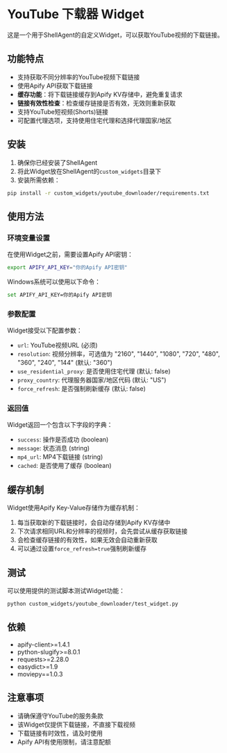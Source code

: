 # YouTube 下载器 Widget

这是一个用于ShellAgent的自定义Widget，可以获取YouTube视频的下载链接。

## 功能特点

- 支持获取不同分辨率的YouTube视频下载链接
- 使用Apify API获取下载链接
- **缓存功能**：将下载链接缓存到Apify KV存储中，避免重复请求
- **链接有效性检查**：检查缓存链接是否有效，无效则重新获取
- 支持YouTube短视频(Shorts)链接
- 可配置代理选项，支持使用住宅代理和选择代理国家/地区

## 安装

1. 确保你已经安装了ShellAgent
2. 将此Widget放在ShellAgent的`custom_widgets`目录下
3. 安装所需依赖：

```bash
pip install -r custom_widgets/youtube_downloader/requirements.txt
```

## 使用方法

### 环境变量设置

在使用Widget之前，需要设置Apify API密钥：

```bash
export APIFY_API_KEY="你的Apify API密钥"
```

Windows系统可以使用以下命令：

```bash
set APIFY_API_KEY=你的Apify API密钥
```

### 参数配置

Widget接受以下配置参数：

- `url`: YouTube视频URL (必须)
- `resolution`: 视频分辨率，可选值为 "2160", "1440", "1080", "720", "480", "360", "240", "144" (默认: "360")
- `use_residential_proxy`: 是否使用住宅代理 (默认: false)
- `proxy_country`: 代理服务器国家/地区代码 (默认: "US")
- `force_refresh`: 是否强制刷新缓存 (默认: false)

### 返回值

Widget返回一个包含以下字段的字典：

- `success`: 操作是否成功 (boolean)
- `message`: 状态消息 (string)
- `mp4_url`: MP4下载链接 (string)
- `cached`: 是否使用了缓存 (boolean)

## 缓存机制

Widget使用Apify Key-Value存储作为缓存机制：

1. 每当获取新的下载链接时，会自动存储到Apify KV存储中
2. 下次请求相同URL和分辨率的视频时，会先尝试从缓存获取链接
3. 会检查缓存链接的有效性，如果无效会自动重新获取
4. 可以通过设置`force_refresh=true`强制刷新缓存

## 测试

可以使用提供的测试脚本测试Widget功能：

```bash
python custom_widgets/youtube_downloader/test_widget.py
```

## 依赖

- apify-client>=1.4.1
- python-slugify>=8.0.1
- requests>=2.28.0
- easydict>=1.9
- moviepy==1.0.3

## 注意事项

- 请确保遵守YouTube的服务条款
- 该Widget仅提供下载链接，不直接下载视频
- 下载链接有时效性，请及时使用
- Apify API有使用限制，请注意配额
